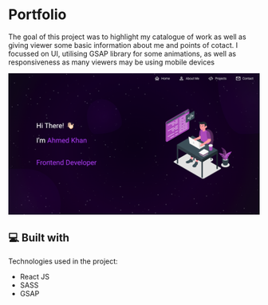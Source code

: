 # Portfolio

<p id="description">The goal of this project was to highlight my catalogue of work as well as giving viewer some basic information about me and points of cotact. I focussed on UI, utilising GSAP library for some animations, as well as responsiveness as many viewers may be using mobile devices
 </p>

![Alt text](https://github.com/AdotK8/portfolio/blob/main/src/assets/readme-image.png)

 <h2>💻 Built with</h2>

Technologies used in the project:

- React JS
- SASS
- GSAP
